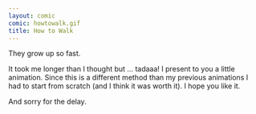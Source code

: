 ```yaml
---
layout: comic
comic: howtowalk.gif
title: How to Walk
---
```


They grow up so fast.

It took me longer than I thought but … tadaaa!
I present to you a little animation.
Since this is a different method than my previous animations I had to start from scratch (and I think it was worth it).
I hope you like it.

And sorry for the delay.
